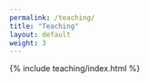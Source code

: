 ```yaml
---
permalink: /teaching/
title: "Teaching"
layout: default
weight: 3
---
```


{% include teaching/index.html %}

